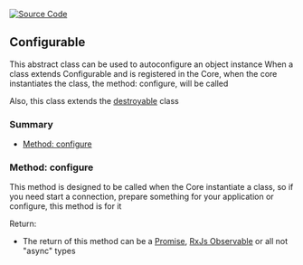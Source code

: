 [![Source Code](https://img.shields.io/badge/Source%20Code-black?logo=TypeScript&style=for-the-badge)](src/main/core/shared/abstract/configurable.ts)

## Configurable

This abstract class can be used to autoconfigure an object instance
When a class extends Configurable and is registered in the Core,
when the core instantiates the class, the method: configure, will be called

Also, this class extends the [destroyable](documentation/the-way/core/shared/abstract/destroyable.md) class

### Summary

- [Method: configure](#method-configure)

### Method: configure

This method is designed to be called when the Core instantiate a class,
so if you need start a connection, prepare something for your application or configure, this method is for it

Return:

- The return of this method can be a [Promise](https://developer.mozilla.org/en-US/docs/Web/JavaScript/Reference/Global_Objects/Promise), [RxJs Observable](https://rxjs.dev/api/index/class/Observabl) or all not "async" types